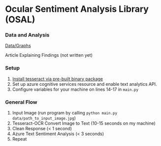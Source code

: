 # Ocular Sentiment Analysis Library (OSAL)

### Data and Analysis
[Data/Graphs](https://docs.google.com/spreadsheets/d/1l6W0ZAt07hTXK2RLXPNIIMlB-2qxUbGGUxFAmiurOZo/edit?usp=sharing)

Article Explaining Findings (not written yet)

### Setup
1. [Install tesseract via pre-built binary package](https://tesseract-ocr.github.io/tessdoc/Home.html)
2. Set up azure cognitive services resource and enable text analytics API.
3. Configure variables for your machine on lines 14-17 in `main.py`

### General Flow
1. Input Image (run program by calling `python main.py data/path_to_input_image.jpg`)
2. Tesseract-OCR Convert Image to Text (10-15 seconds on my machine)
3. Clean Response (< 1 second)
4. Azure Text Sentiment Analysis (< 3 seconds)
5. Repeat
